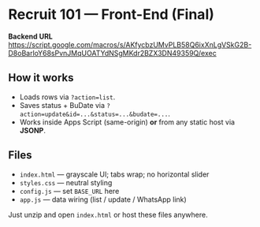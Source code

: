 
# Recruit 101 — Front-End (Final)

**Backend URL**  
https://script.google.com/macros/s/AKfycbzUMvPLB58Q6ixXnLgVSkG2B-D8oBarloY68sPvnJMqUOATYdNSgMKdr2BZX3DN49359Q/exec

## How it works
- Loads rows via `?action=list`.
- Saves status + BuDate via `?action=update&id=...&status=...&budate=...`.
- Works inside Apps Script (same-origin) **or** from any static host via **JSONP**.

## Files
- `index.html`  — grayscale UI; tabs wrap; no horizontal slider
- `styles.css`  — neutral styling
- `config.js`   — set `BASE_URL` here
- `app.js`      — data wiring (list / update / WhatsApp link)

Just unzip and open `index.html` or host these files anywhere.
